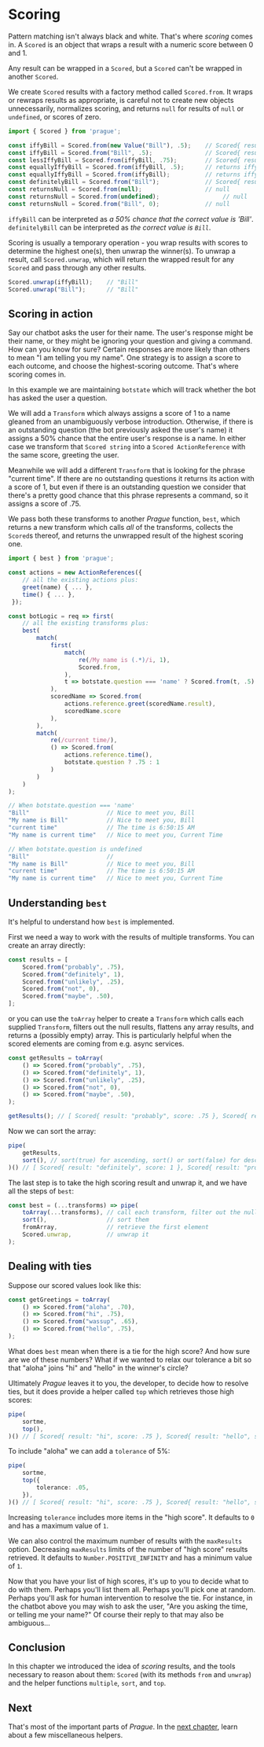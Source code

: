 # Scoring

Pattern matching isn't always black and white. That's where *scoring* comes in. A `Scored` is an object that wraps a result with a numeric score between 0 and 1.

Any result can be wrapped in a `Scored`, but a `Scored` can't be wrapped in another `Scored`.

We create `Scored` results with a factory method called `Scored.from`. It wraps or rewraps results as appropriate, is careful not to create new objects unnecessarily, normalizes scoring, and returns `null` for results of `null` or `undefined`, or scores of zero.

```ts
import { Scored } from 'prague';

const iffyBill = Scored.from(new Value("Bill"), .5);    // Scored{ result: Value{ value: "Bill" }, score: .5 }
const iffyBill = Scored.from("Bill", .5);               // Scored{ result: Value{ value: "Bill" }, score: .5 }
const lessIffyBill = Scored.from(iffyBill, .75);        // Scored{ result: Value{ value: "Bill" }, score: .75 }
const equallyIffyBill = Scored.from(iffyBill, .5);      // returns iffyBill, i.e. equallyIffyBill === iffyBill
const equallyIffyBill = Scored.from(iffyBill);          // returns iffyBill, i.e. equallyIffyBill === iffyBill
const definitelyBill = Scored.from("Bill");             // Scored{ result: Value{ value: "Bill" }, score: 1 }
const returnsNull = Scored.from(null);                  // null
const returnsNull = Scored.from(undefined);                  // null
const returnsNull = Scored.from("Bill", 0);             // null
```

`iffyBill` can be interpreted as *a 50% chance that the correct value is 'Bill'*.
`definitelyBill` can be interpreted as *the correct value is `Bill`*.

Scoring is usually a temporary operation - you wrap results with scores to determine the highest one(s), then unwrap the winner(s). To unwrap a result, call `Scored.unwrap`, which will return the wrapped result for any `Scored` and pass through any other results.

```ts
Scored.unwrap(iffyBill);    // "Bill"
Scored.unwrap("Bill");      // "Bill"
```

## Scoring in action

Say our chatbot asks the user for their name. The user's response might be their name, or they might be ignoring your question and giving a command. How can you know for sure? Certain responses are more likely than others to mean "I am telling you my name". One strategy is to assign a score to each outcome, and choose the highest-scoring outcome. That's where scoring comes in.

In this example we are maintaining `botstate` which will track whether the bot has asked the user a question.

We will add a `Transform` which always assigns a score of 1 to a name gleaned from an unambiguously verbose introduction. Otherwise, if there is an outstanding question (the bot previously asked the user's name) it assigns a 50% chance that the entire user's response is a name. In either case we transform that `Scored string` into a `Scored ActionReference` with the same score, greeting the user.

Meanwhile we will add a different `Transform` that is looking for the phrase "current time". If there are no outstanding questions it returns its action with a score of 1, but even if there is an outstanding question we consider that there's a pretty good chance that this phrase represents a command, so it assigns a score of .75.

We pass both these transforms to another *Prague* function, `best`, which returns a new transform which calls *all* of the transforms, collects the `Scored`s thereof, and returns the unwrapped result of the highest scoring one.

```ts
import { best } from 'prague';

const actions = new ActionReferences({
    // all the existing actions plus:
    greet(name) { ... },
    time() { ... },
 });

const botLogic = req => first(
    // all the existing transforms plus:
    best(
        match(
            first(
                match(
                    re(/My name is (.*)/i, 1),
                    Scored.from,
                ),
                t => botstate.question === 'name' ? Scored.from(t, .5) : null,
            ),
            scoredName => Scored.from(
                actions.reference.greet(scoredName.result),
                scoredName.score
            ),
        ),
        match(
            re(/current time/),
            () => Scored.from(
                actions.reference.time(),
                botstate.question ? .75 : 1
            )
        )
    )
);

// When botstate.question === 'name'
"Bill"                      // Nice to meet you, Bill
"My name is Bill"           // Nice to meet you, Bill
"current time"              // The time is 6:50:15 AM
"My name is current time"   // Nice to meet you, Current Time

// When botstate.question is undefined
"Bill"                      //
"My name is Bill"           // Nice to meet you, Bill
"current time"              // The time is 6:50:15 AM
"My name is current time"   // Nice to meet you, Current Time
```

## Understanding `best`

It's helpful to understand how `best` is implemented. 

First we need a way to work with the results of multiple transforms. You can create an array directly:

```ts
const results = [
    Scored.from("probably", .75),
    Scored.from("definitely", 1),
    Scored.from("unlikely", .25),
    Scored.from("not", 0),
    Scored.from("maybe", .50),
];
```
or you can use the `toArray` helper to create a `Transform` which calls each supplied `Transform`, filters out the null results, flattens any array results, and returns a (possibly empty) array. This is particularly helpful when the scored elements are coming from e.g. async services.

```ts
const getResults = toArray(
    () => Scored.from("probably", .75),
    () => Scored.from("definitely", 1),
    () => Scored.from("unlikely", .25),
    () => Scored.from("not", 0),
    () => Scored.from("maybe", .50),
);

getResults(); // [ Scored{ result: "probably", score: .75 }, Scored{ result: "definitely", score: 1 }, Scored{ result: "unlikely", score: .25}, Scored{ result: "maybe", score: .50 } ]
```

Now we can sort the array:

```ts
pipe(
    getResults,
    sort(), // sort(true) for ascending, sort() or sort(false) for descending
)() // [ Scored{ result: "definitely", score: 1 }, Scored{ result: "probably", score: .75 }, Scored{ result: "maybe", score: .50 }, Scored{ result: "unlikely", score: .25} ]
```

The last step is to take the high scoring result and unwrap it, and we have all the steps of `best`:

```ts
const best = (...transforms) => pipe(
    toArray(...transforms), // call each transform, filter out the nulls, put the rest in an array
    sort(),                 // sort them
    fromArray,              // retrieve the first element
    Scored.unwrap,          // unwrap it
);
```

## Dealing with ties

Suppose our scored values look like this:

```ts
const getGreetings = toArray(
    () => Scored.from("aloha", .70),
    () => Scored.from("hi", .75),
    () => Scored.from("wassup", .65),
    () => Scored.from("hello", .75),
);
```

What does `best` mean when there is a tie for the high score? And how sure are we of these numbers? What if we wanted to relax our tolerance a bit so that "aloha" joins "hi" and "hello" in the winner's circle?

Ultimately *Prague* leaves it to you, the developer, to decide how to resolve ties, but it does provide a helper called `top` which retrieves those high scores:

```ts
pipe(
    sortme,
    top(),
)() // [ Scored{ result: "hi", score: .75 }, Scored{ result: "hello", score: .75 } ]
```

To include "aloha" we can add a `tolerance` of 5%:

```ts
pipe(
    sortme,
    top({
        tolerance: .05,
    }),
)() // [ Scored{ result: "hi", score: .75 }, Scored{ result: "hello", score: .75 }, Scored{ result: "aloha", score: .70 } ]
```

Increasing `tolerance` includes more items in the "high score". It defaults to `0` and has a maximum value of `1`.

We can also control the maximum number of results with the `maxResults` option. Decreasing `maxResults` limits of the number of "high score" results retrieved. It defaults to `Number.POSITIVE_INFINITY` and has a minimum value of `1`.

Now that you have your list of high scores, it's up to you to decide what to do with them. Perhaps you'll list them all. Perhaps you'll pick one at random. Perhaps you'll ask for human intervention to resolve the tie. For instance, in the chatbot above you may wish to ask the user, "Are you asking the time, or telling me your name?" Of course their reply to that may also be ambiguous...

## Conclusion

In this chapter we introduced the idea of *scoring* results, and the tools necessary to reason about them: `Scored` (with its methods `from` and `unwrap`) and the helper functions `multiple`, `sort`, and `top`.

## Next

That's most of the important parts of *Prague*. In the [next chapter](./4.more.md), learn about a few miscellaneous helpers.

